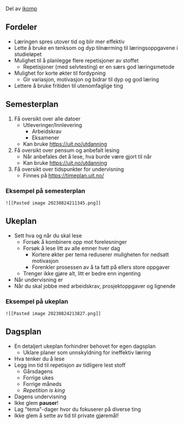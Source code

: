 Del av [ikomp](ikomp)
## Fordeler
- Læringen spres utover tid og blir mer effektiv
- Lette å bruke en tenksom og dyp tilnærming til læringsoppgavene i studieløpet
- Mulighet til å planlegge flere repetisjoner av stoffet
	- Repetisjoner (med selvtesting) er en særs god læringsmetode
- Mulighet for korte økter til fordypning
	- Gir variasjon, motivasjon og bidrar til dyp og god læring
- Lettere å bruke fritiden til utenomfaglige ting

## Semesterplan
1. Få oversikt over alle datoer
	- Utleveringer/Innlevering
		- Arbeidskrav
		- Eksamener
	- Kan bruke https://uit.no/utdanning 
2. Få oversikt over pensum og anbefalt lesing
	- Når anbefales det å lese, hva burde være gjort til når
	- Kan bruke https://uit.no/utdanning
 3. Få oversikt over tidspunkter for undervisning
	- Finnes på https://timeplan.uit.no/

### Eksempel på semesterplan
	![[Pasted image 20230824211345.png]]
## Ukeplan
- Sett hva og når du skal lese
	- Forsøk å kombinere opp mot forelesninger
	- Forsøk å lese litt av alle emner hver dag
		- Kortere økter per tema reduserer muligheten for nedsatt motivasjon
		- Forenkler prosessen av å ta fatt på ellers store oppgaver
	- Trenger ikke gjøre alt, litt er bedre enn ingenting
- Når undervisning er
- Når du skal jobbe med arbeidskrav, prosjektoppgaver og lignende

### Eksempel på ukeplan
	![[Pasted image 20230824213827.png]]
## Dagsplan
- En detaljert ukeplan forhindrer behovet for egen dagsplan
	- Uklare planer som unnskyldning for ineffektiv læring
- Hva tenker du å lese
- Legg inn tid til repetisjon av tidligere lest stoff
	- Gårsdagens
	- Forrige ukes
	- Forrige måneds
	- *Repetition is king*
- Dagens undervisning
- Ikke glem **pauser**!
- Lag "tema"-dager hvor du fokuserer på diverse ting
- Ikke glem å sette av tid til private gjøremål!
